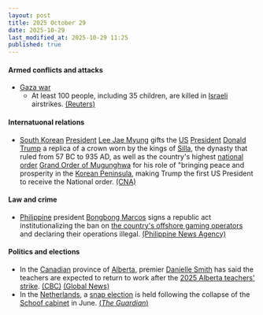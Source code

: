 ```yaml
---
layout: post
title: 2025 October 29
date: 2025-10-29
last_modified_at: 2025-10-29 11:25
published: true
---
```



#### Armed conflicts and attacks

* [Gaza war](https://en.wikipedia.org/wiki/Gaza_war "Gaza war")
  * At least 100 people, including 35 children, are killed in [Israeli](https://en.wikipedia.org/wiki/Israel "Israel") airstrikes. [(Reuters)](https://www.reuters.com/world/middle-east/trump-says-gaza-ceasefire-holds-israel-has-right-hit-back-if-attacked-2025-10-29/)

#### Internatuonal relations

* [South Korean](https://en.wikipedia.org/wiki/South_Korea "South Korea") [President](https://en.wikipedia.org/wiki/President_of_South_Korea "President of South Korea") [Lee Jae Myung](https://en.wikipedia.org/wiki/Lee_Jae_Myung "Lee Jae Myung") gifts the [US](https://en.wikipedia.org/wiki/United_States "United States") [President](https://en.wikipedia.org/wiki/President_of_the_United_States "President of the United States") [Donald Trump](https://en.wikipedia.org/wiki/Donald_Trump "Donald Trump") a replica of a crown worn by the kings of [Silla](https://en.wikipedia.org/wiki/Silla "Silla"), the dynasty that ruled from 57 BC to 935 AD, as well as the country's highest [national order](https://en.wikipedia.org/wiki/National_order "National order") [Grand Order of Mugunghwa](https://en.wikipedia.org/wiki/Grand_Order_of_Mugunghwa "Grand Order of Mugunghwa") for his role of "bringing peace and prosperity in the [Korean Peninsula](https://en.wikipedia.org/wiki/Korean_Peninsula "Korean Peninsula"), making Trump the first US President to receive the National order. [(CNA)](https://www.channelnewsasia.com/world/trump-crown-gift-south-korea-king-5432101)

#### Law and crime

* [Philippine](https://en.wikipedia.org/wiki/Philippines "Philippines") president [Bongbong Marcos](https://en.wikipedia.org/wiki/Bongbong_Marcos "Bongbong Marcos") signs a republic act institutionalizing the ban on [the country's offshore gaming operators](https://en.wikipedia.org/wiki/Philippine_offshore_gaming_operator "Philippine offshore gaming operator") and declaring their operations illegal. [(Philippine News Agency)](https://www.pna.gov.ph/articles/1262062)

#### Politics and elections

* In the [Canadian](https://en.wikipedia.org/wiki/Canada "Canada") province of [Alberta](https://en.wikipedia.org/wiki/Alberta "Alberta"), premier [Danielle Smith](https://en.wikipedia.org/wiki/Danielle_Smith "Danielle Smith") has said the teachers are expected to return to work after the [2025 Alberta teachers' strike](https://en.wikipedia.org/wiki/2025_Alberta_teachers%27_strike "2025 Alberta teachers' strike"). [(CBC)](https://www.cbc.ca/news/canada/edmonton/alberta-teachers-back-to-work-bill-9.6955558) [(Global News)](https://globalnews.ca/news/11497842/alberta-passes-bill-end-teacher-strike/)
* In the [Netherlands](https://en.wikipedia.org/wiki/Netherlands "Netherlands"), a [snap election](https://en.wikipedia.org/wiki/2025_Dutch_general_election "2025 Dutch general election") is held following the collapse of the [Schoof cabinet](https://en.wikipedia.org/wiki/Schoof_cabinet "Schoof cabinet") in June. [(*The Guardian*)](https://www.theguardian.com/world/2025/oct/28/netherlands-polls-geert-wilders-faces-political-isolation)
